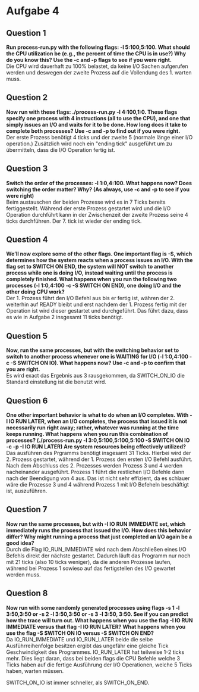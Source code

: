 # Aufgabe 4

## Question 1
**Run process-run.py with the following flags: -l 5:100,5:100. What should the CPU utilization be (e.g., the percent of time the CPU is in use?) Why do you know this? Use the -c and -p flags to see if you were right.**\
Die CPU wird dauerhaft zu 100% belastet, da keine I/O Sachen aufgerufen werden und deswegen der zweite Prozess auf die Vollendung des 1. warten muss.

## Question 2
**Now run with these flags: ./process-run.py -l 4:100,1:0. These flags specify one process with 4 instructions (all to use the CPU), and one that simply issues an I/O and waits for it to be done. How long does it take to complete both processes? Use -c and -p to find out if you were right.**\
Der erste Prozess benötigt 4 ticks und der zweite 5 (normale länge einer I/O operation.) Zusätzlich wird noch ein "ending tick" ausgeführt um zu übermitteln, dass die I/O Operation fertig ist.

## Question 3
**Switch the order of the processes: -l 1:0,4:100. What happens now? Does switching the order matter? Why? (As always, use -c and -p to see if you were right)**\
Beim austauschen der beiden Prozesse wird es in 7 Ticks bereits fertiggestellt. Während der erste Prozess gestartet wird und die I/O Operation durchführt kann in der Zwischenzeit der zweite Prozess seine 4 ticks durchführen. Der 7. tick ist wieder der ending tick.

## Question 4
**We’ll now explore some of the other flags. One important flag is -S, which determines how the system reacts when a process issues an I/O. With the flag set to SWITCH ON END, the system will NOT switch to another process while one is doing I/O, instead waiting until the process is completely finished. What happens when you run the following two processes (-l 1:0,4:100 -c -S SWITCH ON END), one doing I/O and the other doing CPU work?**\
Der 1. Prozess führt den I/O Befehl aus bis er fertig ist, währen der 2. weiterhin auf READY bleibt und erst nachdem der 1. Prozess fertig mit der Operation ist wird dieser gestartet und durchgeführt. Das führt dazu, dass es wie in Aufgabe 2 insgesamt 11 ticks benötigt.

## Question 5
**Now, run the same processes, but with the switching behavior set to switch to another process whenever one is WAITING for I/O (-l 1:0,4:100 -c -S SWITCH ON IO). What happens now? Use -c and -p to confirm that you are right.**\
Es wird exact das Ergebnis aus 3 rausgekommen, da SWITCH_ON_IO die Standard einstellung ist die benutzt wird.

## Question 6
**One other important behavior is what to do when an I/O completes. With -I IO RUN LATER, when an I/O completes, the process that issued it is not necessarily run right away; rather, whatever was running at the time keeps running. What happens when you run this combination of processes? (./process-run.py -l 3:0,5:100,5:100,5:100 -S SWITCH ON IO -c -p -I IO RUN LATER) Are system resources being effectively utilized?**\
Das ausführen des Prgramms benötigt insgesamt 31 Ticks. Hierbei wird der 2. Prozess gestartet, während der 1. Prozess den ersten I/O Befehl ausführt. Nach dem Abschluss des 2. Prozesses werden Prozess 3 und 4 werden nacheinander ausgeführt. Prozess 1 führt die restlichen I/O Befehle dann nach der Beendigung von 4 aus.
Das ist nicht sehr effizient, da es schlauer wäre die Prozesse 3 und 4 während Prozess 1 mit I/O Befeheln beschäftigt ist, auszuführen.

## Question 7
**Now run the same processes, but with -I IO RUN IMMEDIATE set, which immediately runs the process that issued the I/O. How does this behavior differ? Why might running a process that just completed an I/O again be a good idea?**\
Durch die Flag IO_RUN_IMMEDIATE wird nach dem Abschließen eines I/O Befehls direkt der nächste gestartet. Dadurch läuft das Programm nur noch mit 21 ticks (also 10 ticks weniger), da die anderen Prozesse laufen, während bei Prozess 1 sowieso auf das fertigstellen des I/O gewartet werden muss. 


## Question 8
**Now run with some randomly generated processes using flags -s 1 -l 3:50,3:50 or -s 2 -l 3:50,3:50 or -s 3 -l 3:50, 3:50. See if you can predict how the trace will turn out. What happens when you use the flag -I IO RUN IMMEDIATE versus that flag -I IO RUN LATER? What happens when you use the flag -S SWITCH ON IO versus -S SWITCH ON END?**\
Da IO_RUN_IMMEDIATE und IO_RUN_LATER beide die selbe Ausführreihenfolge besitzen ergibt das ungefähr eine gleiche Tick Geschwindigkeit des Programmes. IO_RUN_LATER hat teilweise 1-2 ticks mehr. Dies liegt daran, dass bei beiden flags die CPU Befehle welche 3 Ticks haben auf die fertige Ausführung der I/O Operationen, welche 5 Ticks haben, warten müssen.

SWITCH_ON_IO ist immer schneller, als SWITCH_ON_END.